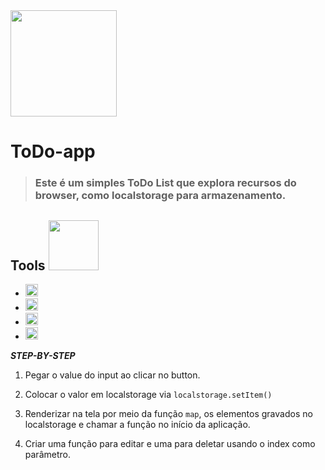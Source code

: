  <img src="https://pics.freeicons.io/uploads/icons/png/1198703521579156625-512.png" width="170">
   
 # ToDo-app

>### Este é um simples ToDo List que explora recursos do browser, como **localstorage** para armazenamento.

## Tools <img src="https://img.icons8.com/bubbles/2x/administrative-tools.png" width="80">

* <img src="https://image.flaticon.com/icons/png/512/732/732212.png" width="20">  
 * <img src="https://iconape.com/wp-content/png_logo_vector/materialize-logo.png" width="20">
* <img src="https://cdn.iconscout.com/icon/free/png-256/css3-9-1175237.png" width="20">
* <img src="https://www.dialhost.com.br/blog/wp-content/uploads/2019/09/javascript_logo.png" width="20">


__*STEP-BY-STEP*__
1. Pegar o value do input ao clicar no button.

2. Colocar o valor em localstorage via `localstorage.setItem()` 

3. Renderizar na tela por meio da função `map`, os elementos gravados no localstorage e chamar a função no início da aplicação.

4. Criar uma função para editar e uma para deletar usando o index como parâmetro.
